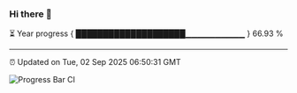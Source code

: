 ### Hi there 👋

⏳ Year progress { ████████████████████▁▁▁▁▁▁▁▁▁▁ } 66.93 %

---

⏰ Updated on Tue, 02 Sep 2025 06:50:31 GMT

![Progress Bar CI](https://github.com/IshwaranRudhara/GIT-ACTION/workflows/Progress%20Bar%20CI/badge.svg)

